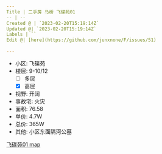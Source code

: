 ```yaml
---
Title | 二手房 马桥 飞碟苑01
-- | --
Created @ | `2023-02-20T15:19:14Z`
Updated @| `2023-02-20T15:19:14Z`
Labels | ``
Edit @| [here](https://github.com/junxnone/F/issues/51)

---
```

- 小区: 飞碟苑
- 楼层: 9-10/12
  - [ ] 多层  
  - [x] 高层
- 视野: 开阔
- 事故宅: 火灾
- 面积: 76.58
- 单价: 4.7W
- 总价: 365W
- 其他: 小区东面隔河公墓


[飞碟苑01 map](https://junxnone.github.io/fmap/at/fdy01 ':include :type=iframe width=100% height=1200px')
